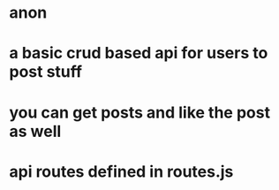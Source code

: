 # anon
# a basic crud based api for users to post stuff 
# you can get posts and like the post as well
# api routes defined in routes.js
